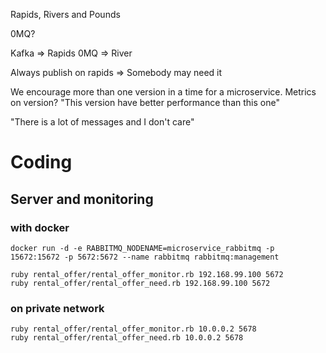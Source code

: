 Rapids, Rivers and Pounds

0MQ?

Kafka => Rapids
0MQ => River

Always publish on rapids => Somebody may need it

We encourage more than one version in a time for a microservice.
Metrics on version? "This version have better performance than this one"

"There is a lot of messages and I don't care"

# Coding

## Server and monitoring

### with docker
```
docker run -d -e RABBITMQ_NODENAME=microservice_rabbitmq -p 15672:15672 -p 5672:5672 --name rabbitmq rabbitmq:management

ruby rental_offer/rental_offer_monitor.rb 192.168.99.100 5672
ruby rental_offer/rental_offer_need.rb 192.168.99.100 5672
```

### on private network
```
ruby rental_offer/rental_offer_monitor.rb 10.0.0.2 5678
ruby rental_offer/rental_offer_need.rb 10.0.0.2 5678
```
